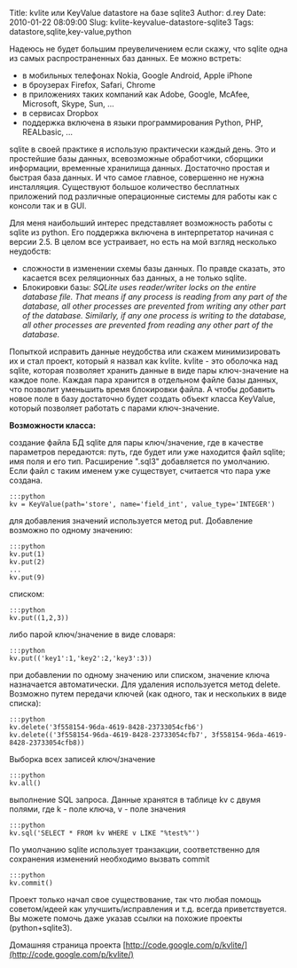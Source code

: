 Title: kvlite или KeyValue datastore на базе sqlite3
Author: d.rey
Date: 2010-01-22 08:09:00
Slug: kvlite-keyvalue-datastore-sqlite3
Tags: datastore,sqlite,key-value,python

Надеюсь не будет большим преувеличением если скажу, что sqlite одна из самых распространенных баз данных. Ее можно встреть:

- в мобильных телефонах Nokia, Google Android, Apple iPhone
- в броузерах Firefox, Safari, Chrome
- в приложениях таких компаний как Adobe, Google, McAfee, Microsoft, Skype, Sun, ...
- в сервисах Dropbox
- поддержка включена в языки программирования Python, PHP, REALbasic, ...


sqlite в своей практике я использую практически каждый день. Это и простейшие базы данных, всевозможные обработчики, сборщики информации, временные хранилища данных. Достаточно простая и быстрая база данных. И что самое главное, совершенно не нужна инсталляция. Существуют большое количество бесплатных приложений под различные операционные системы для работы как с консоли так и в GUI.

Для меня наибольший интерес представляет возможность работы с sqlite из python. Его поддержка включена в интерпретатор начиная с версии 2.5.  В целом все устраивает, но есть на мой взгляд несколько неудобств:

- сложности в изменении схемы базы данных. По правде сказать, это  касается всех реляционных баз данных, а не только sqlite. 
- Блокировки базы: _SQLite uses reader/writer locks on the entire database file. That means if any process is reading from any part of the database, all other processes are prevented from writing any other part of the database. Similarly, if any one process is writing to the database, all other processes are prevented from reading any other part of the database._

Попыткой исправить данные неудобства или скажем минимизировать их и стал проект, который я назвал как kvlite. kvlite - это оболочка над sqlite, которая позволяет хранить данные в виде пары ключ-значение на каждое поле. Каждая пара хранится в отдельном файле базы данных, что позволит уменьшить время блокировки файла. А чтобы добавить новое поле в базу достаточно будет создать объект класса KeyValue, который позволяет работать с парами ключ-значение.

**Возможности класса:**

создание файла БД sqlite для пары ключ/значение, где в качестве параметров передаются: путь, где будет или уже находится файл sqlite;  имя поля и его тип. Расширение ".sql3" добавляется по умолчанию. Если файл с таким именем уже существует, считается что пара уже создана. 

    :::python
    kv = KeyValue(path='store', name='field_int', value_type='INTEGER')
    
для добавления значений используется метод put. Добавление возможно по одному значению:

    :::python
    kv.put(1)
    kv.put(2)
    ...
    kv.put(9)
    
списком: 

    :::python
    kv.put((1,2,3))
    
либо парой ключ/значение в виде словаря: 

    :::python
    kv.put(('key1':1,'key2':2,'key3':3))
    
при добавлении по одному значению или списком, значение ключа назначается автоматически. Для удаления используется метод delete. Возможно путем передачи ключей (как одного, так и нескольких в виде списка):

    :::python
    kv.delete('3f558154-96da-4619-8428-23733054cfb6')
    kv.delete(('3f558154-96da-4619-8428-23733054cfb7', 3f558154-96da-4619-8428-23733054cfb8))
    
Выборка всех записей ключ/значение

    :::python
    kv.all()
    
выполнение SQL запроса. Данные хранятся в таблице kv c двумя полями, где k - поле ключа, v - поле значения

    :::python
    kv.sql('SELECT * FROM kv WHERE v LIKE "%test%"')
    
По умолчанию sqlite использует транзакции, соответственно для сохранения изменений необходимо вызвать commit

    :::python
    kv.commit()
    
Проект только начал свое существование, так что любая помощь советом/идеей как улучшить/исправления и т.д. всегда приветствуется. Вы можете помочь даже указав ссылки на похожие проекты (python+sqlite3). 

Домашняя страница проекта [http://code.google.com/p/kvlite/](http://code.google.com/p/kvlite/)

